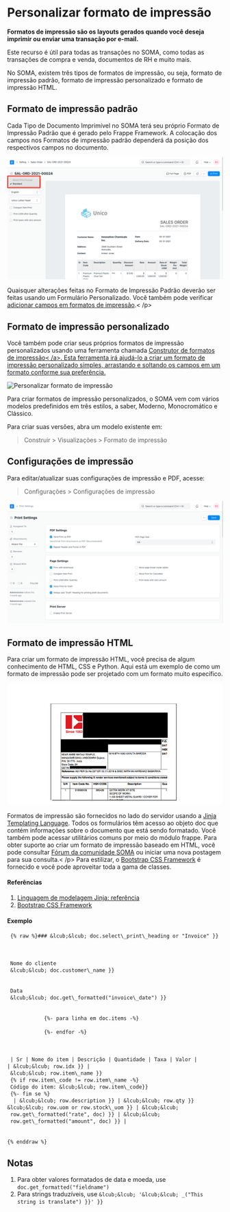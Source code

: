 # Personalizar formato de impressão


**Formatos de impressão são os layouts gerados quando você deseja imprimir ou enviar uma transação por e-mail.**


Este recurso é útil para todas as transações no SOMA, como todas as transações de compra e venda, documentos de RH e muito mais.


No SOMA, existem três tipos de formatos de impressão, ou seja, formato de impressão padrão, formato de impressão personalizado e formato de impressão HTML.


## Formato de impressão padrão


Cada Tipo de Documento Imprimível no SOMA terá seu próprio Formato de Impressão Padrão que é gerado pelo Frappe Framework. A colocação dos campos nos Formatos de impressão padrão dependerá da posição dos respectivos campos no documento.


![Formato de impressão padrão](/files/customize-standard-print-format.png)


Quaisquer alterações feitas no Formato de Impressão Padrão deverão ser feitas usando um Formulário Personalizado. Você também pode verificar [adicionar campos em formatos de impressão](/docs/pt/customize-erpnext/articles/making-fields-visible-in-print-format).< /p>
## Formato de impressão personalizado


Você também pode criar seus próprios formatos de impressão personalizados usando uma ferramenta chamada [Construtor de formatos de impressão< /a>. Esta ferramenta irá ajudá-lo a criar um formato de impressão personalizado simples, arrastando e soltando os campos em um formato conforme sua preferência.](/docs/pt/setting-up/print/print-format-builder)


![Personalizar formato de impressão](/files/customize-print-format.gif)


Para criar formatos de impressão personalizados, o SOMA vem com vários modelos predefinidos em três estilos, a saber, Moderno, Monocromático e Clássico.


Para criar suas versões, abra um modelo existente em:



> 
> Construir > Visualizações > Formato de impressão
> 
> 
> 


## Configurações de impressão


Para editar/atualizar suas configurações de impressão e PDF, acesse:



> 
> Configurações > Configurações de impressão
> 
> 
> 


![Configurações de impressão](/files/print-settings.png)


## Formato de impressão HTML


Para criar um formato de impressão HTML, você precisa de algum conhecimento de HTML, CSS e Python. Aqui está um exemplo de como um formato de impressão pode ser projetado com um formato muito específico.


![Formato de impressão HTML](/files/customize-custom-print-format-1.png)


Formatos de impressão são fornecidos no lado do servidor usando a [Jinja Templating Language](https://jinja.palletsprojects.com/en/3.0.x/templates/). Todos os formulários têm acesso ao objeto doc que contém informações sobre o documento que está sendo formatado. Você também pode acessar utilitários comuns por meio do módulo frappe. Para obter suporte ao criar um formato de impressão baseado em HTML, você pode consultar [Fórum da comunidade SOMA](https://discuss.erpnext.com/) ou iniciar uma nova postagem para sua consulta.< /p>
Para estilizar, o [Bootstrap CSS Framework](http://getbootstrap.com/) é fornecido e você pode aproveitar toda a gama de classes.


#### Referências


1. [Linguagem de modelagem Jinja: referência](https://jinja.palletsprojects.com/en/3.0.x/templates/)
2. [Bootstrap CSS Framework](http://getbootstrap.com/)


#### Exemplo



```
 {% raw %}### &lcub;&lcub; doc.select\_print\_heading or "Invoice" }}


    
 Nome do cliente
 &lcub;&lcub; doc.customer\_name }}
 
    
 Data
 &lcub;&lcub; doc.get\_formatted("invoice\_date") }}
 

            {%- para linha em doc.items -%}

            {%- endfor -%}
        


 | Sr | Nome do item | Descrição | Quantidade | Taxa | Valor |
| &lcub;&lcub; row.idx }} | 
 &lcub;&lcub; row.item\_name }}
 {% if row.item\_code != row.item\_name -%}
 Código do item: &lcub;&lcub; row.item\_code}}
 {%- fim se %}
  | &lcub;&lcub; row.description }} | &lcub;&lcub; row.qty }} &lcub;&lcub; row.uom or row.stock\_uom }} | &lcub;&lcub;
 row.get\_formatted("rate", doc) }} | &lcub;&lcub;
 row.get\_formatted("amount", doc) }} |

 
{% enddraw %}

```

## Notas


1. Para obter valores formatados de data e moeda, use `doc.get_formatted("fieldname")`
2. Para strings traduzíveis, use `&lcub;&lcub; '&lcub;&lcub; _("This string is translate") }}' }}`




